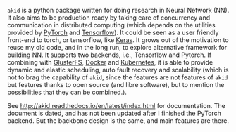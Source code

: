 `akid` is a python package written for doing research in Neural Network (NN). It
also aims to be production ready by taking care of concurrency and
communication in distributed computing (which depends on the utilities provided
by [PyTorch](http://pytorch.org) and [Tensorflow](http://tensorflow.org)). It
could be seen as a user friendly front-end to torch, or tensorflow, like
[Keras](https://keras.io/). It grows out of the motivation to reuse my old
code, and in the long run, to explore alternative framework for building NN. It
supports two backends, i.e., Tensorflow and Pytorch. If combining with
[GlusterFS](https://www.gluster.org/), [Docker](https://www.docker.com/) and
[Kubernetes](kubernetes.io), it is able to provide dynamic and elastic
scheduling, auto fault recovery and scalability (which is not to brag
the capability of `akid`, since the features are not features of `akid` but
features thanks to open source (and libre software), but to mention the
possibilities that they can be combined.).

See http://akid.readthedocs.io/en/latest/index.html for documentation. The
document is dated, and has not been updated after I finished the PyTorch
backend. But the backbone design is the same, and main features are there.
